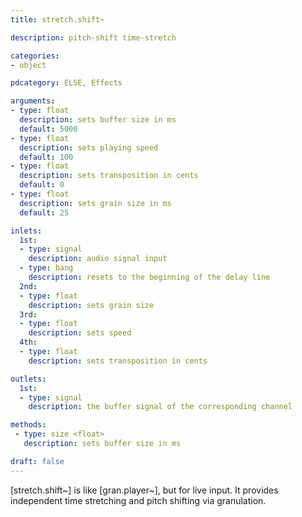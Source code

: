 ```yaml
---
title: stretch.shift~

description: pitch-shift time-stretch

categories:
- object

pdcategory: ELSE, Effects

arguments:
- type: float
  description: sets buffer size in ms
  default: 5000
- type: float
  description: sets playing speed
  default: 100
- type: float
  description: sets transposition in cents
  default: 0
- type: float
  description: sets grain size in ms
  default: 25

inlets:
  1st:
  - type: signal
    description: audio signal input
  - type: bang
    description: resets to the beginning of the delay line
  2nd:
  - type: float
    description: sets grain size
  3rd:
  - type: float
    description: sets speed
  4th:
  - type: float
    description: sets transposition in cents

outlets:
  1st:
  - type: signal
    description: the buffer signal of the corresponding channel

methods:
 - type: size <float>
   description: sets buffer size in ms

draft: false
---
```


[stretch.shift~] is like [gran.player~], but for live input. It provides independent time stretching and pitch shifting via granulation.
